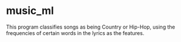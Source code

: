 # music_ml
This program classifies songs as being Country or Hip-Hop, using the frequencies of certain words in the lyrics as the features. 
